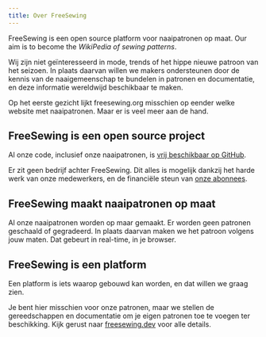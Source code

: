 ```yaml
---
title: Over FreeSewing
---
```


FreeSewing is een open source platform voor naaipatronen op maat. Our aim is to become the *WikiPedia of sewing patterns*.

Wij zijn niet geïnteresseerd in mode, trends of het hippe nieuwe patroon van het seizoen. In plaats daarvan willen we makers ondersteunen door de kennis van de naaigemeenschap te bundelen in patronen en documentatie, en deze informatie wereldwijd beschikbaar te maken.

Op het eerste gezicht lijkt freesewing.org misschien op eender welke website met naaipatronen. Maar er is veel meer aan de hand.

## FreeSewing is een open source project

Al onze code, inclusief onze naaipatronen, is [vrij beschikbaar op GitHub](https://github.com/freesewing).

Er zit geen bedrijf achter FreeSewing. Dit alles is mogelijk dankzij het harde werk van onze medewerkers, en de financiële steun van [onze abonnees](/patrons).

## FreeSewing maakt naaipatronen op maat

Al onze naaipatronen worden op maar gemaakt. Er worden geen patronen geschaald of gegradeerd. In plaats daarvan maken we het patroon volgens jouw maten. Dat gebeurt in real-time, in je browser.


## FreeSewing is een platform

Een platform is iets waarop gebouwd kan worden, en dat willen we graag zien.

Je bent hier misschien voor onze patronen, maar we stellen de gereedschappen en documentatie om je eigen patronen toe te voegen ter beschikking. Kijk gerust naar [freesewing.dev](https://freesewing.dev) voor alle details.

